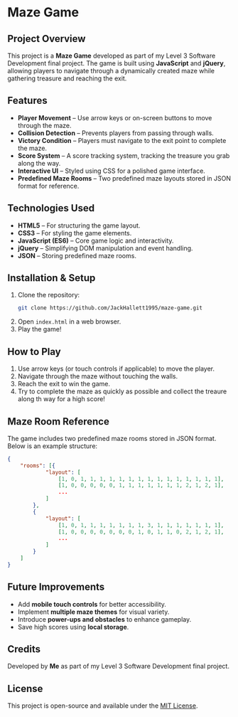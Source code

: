 # Maze Game

## Project Overview
This project is a **Maze Game** developed as part of my Level 3 Software Development final project. The game is built using **JavaScript** and **jQuery**, allowing players to navigate through a dynamically created maze while gathering treasure and reaching the exit.

## Features
- **Player Movement** – Use arrow keys or on-screen buttons to move through the maze.
- **Collision Detection** – Prevents players from passing through walls.
- **Victory Condition** – Players must navigate to the exit point to complete the maze.
- **Score System** – A score tracking system, tracking the treasure you grab along the way.
- **Interactive UI** – Styled using CSS for a polished game interface.
- **Predefined Maze Rooms** – Two predefined maze layouts stored in JSON format for reference.

## Technologies Used
- **HTML5** – For structuring the game layout.
- **CSS3** – For styling the game elements.
- **JavaScript (ES6)** – Core game logic and interactivity.
- **jQuery** – Simplifying DOM manipulation and event handling.
- **JSON** – Storing predefined maze rooms.

## Installation & Setup
1. Clone the repository:
   ```sh
   git clone https://github.com/JackHallett1995/maze-game.git
   ```
2. Open `index.html` in a web browser.
3. Play the game!

## How to Play
1. Use arrow keys (or touch controls if applicable) to move the player.
2. Navigate through the maze without touching the walls.
3. Reach the exit to win the game.
4. Try to complete the maze as quickly as possible and collect the treaure along th way for a high score!

## Maze Room Reference
The game includes two predefined maze rooms stored in JSON format. Below is an example structure:
```json
{
    "rooms": [{
            "layout": [
                [1, 0, 1, 1, 1, 1, 1, 1, 1, 1, 1, 1, 1, 1, 1, 1, 1],
                [1, 0, 0, 0, 0, 0, 1, 1, 1, 1, 1, 1, 1, 2, 1, 2, 1],
                ...
            ]
        },
        {
            "layout": [
                [1, 0, 1, 1, 1, 1, 1, 1, 1, 3, 1, 1, 1, 1, 1, 1, 1],
                [1, 0, 0, 0, 0, 0, 0, 0, 1, 0, 1, 1, 0, 2, 1, 2, 1],
                ...
            ]
        }
    ]
}
```

## Future Improvements
- Add **mobile touch controls** for better accessibility.
- Implement **multiple maze themes** for visual variety.
- Introduce **power-ups and obstacles** to enhance gameplay.
- Save high scores using **local storage**.

## Credits
Developed by **Me** as part of my Level 3 Software Development final project.

## License
This project is open-source and available under the [MIT License](LICENSE).

